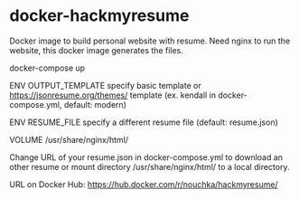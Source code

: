 # docker-hackmyresume
Docker image to build personal website with resume. Need nginx to run the website, this docker image generates the files.

docker-compose up

ENV OUTPUT_TEMPLATE specify basic template or https://jsonresume.org/themes/ template (ex. kendall in docker-compose.yml, default: modern)

ENV RESUME_FILE specify a different resume file (default: resume.json)

VOLUME /usr/share/nginx/html/

Change URL of your resume.json in docker-compose.yml to download an other resume or mount directory /usr/share/nginx/html/ to a local directory.

URL on Docker Hub: https://hub.docker.com/r/nouchka/hackmyresume/
